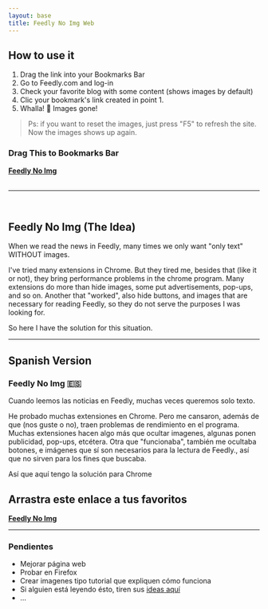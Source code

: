 ```yaml
---
layout: base
title: Feedly No Img Web
---
```


## How to use it

1. Drag the link into your Bookmarks Bar
1. Go to Feedly.com and log-in
1. Check your favorite blog with some content (shows images by default)
1. Clic your bookmark's link created in point 1.
1. Whalla! :tada: Images gone! 

>Ps: if you want to reset the images, just press "F5" to refresh the site. Now the images shows up again.

### Drag This to Bookmarks Bar
<div class="box">
  <strong><a href="javascript:!(function(i,n,j,e,c,t,css){ css=i.createElement(n);t=i.getElementsByTagName(c)[0];css.href=j;css.rel=e; t.insertAdjacentElement('beforeend',css);}) (document,'link','https://cdn.rawgit.com/SidVal/SidV/master/assets/feedly-no-img.css','stylesheet','head');
(function() {
    var link = document.querySelector("link[rel*='icon']") || document.createElement('link');
    link.type = 'image/x-icon';
    link.rel = 'shortcut icon';
    link.href = 'https://raw.githubusercontent.com/SidVal/SidV/master/assets/feedly-no-img.png';
    document.getElementsByTagName('head')[0].appendChild(link);
})();alert("Feedly 'No Img' ON - Press F5 if you want to turn off.");clear();">Feedly No Img</a></strong>
  </div>

<br />

***

<br />

## Feedly No Img (The Idea)

When we read the news in Feedly, many times we only want "only text" WITHOUT images. 

I've tried many extensions in Chrome. 
But they tired me, besides that (like it or not), they bring performance problems in the chrome program. 
Many extensions do more than hide images, some put advertisements, pop-ups, and so on. Another that "worked", also hide buttons, and images that are necessary for reading Feedly, so they do not serve the purposes I was looking for. 

So here I have the solution for this situation.

***


## Spanish Version 

### Feedly No Img :es: 

Cuando leemos las noticias en Feedly, muchas veces queremos solo texto.

He probado muchas extensiones en Chrome.
Pero me cansaron, además de que (nos guste o no), traen problemas de rendimiento en el programa.
Muchas extensiones hacen algo más que ocultar imagenes, algunas ponen publicidad, pop-ups, etcétera.
Otra que "funcionaba", también me ocultaba botones, e imágenes que sí son necesarios para la lectura de Feedly., así que no sirven para los fines que buscaba.

Así que aquí tengo la solución para Chrome

## Arrastra este enlace a tus favoritos
<div class="box">
  <strong><a href="javascript:!(function(i,n,j,e,c,t,css){ css=i.createElement(n);t=i.getElementsByTagName(c)[0];css.href=j;css.rel=e; t.insertAdjacentElement('beforeend',css);}) (document,'link','https://cdn.rawgit.com/SidVal/SidV/master/assets/feedly-no-img.css','stylesheet','head');
(function() {
    var link = document.querySelector("link[rel*='icon']") || document.createElement('link');
    link.type = 'image/x-icon';
    link.rel = 'shortcut icon';
    link.href = 'https://raw.githubusercontent.com/SidVal/SidV/master/assets/feedly-no-img.png';
    document.getElementsByTagName('head')[0].appendChild(link);
})();alert("Feedly 'No Img' ON - Press F5 if you want to turn off.");clear();">Feedly No Img</a></strong>
  </div>

***

### Pendientes

+ Mejorar página web 
+ Probar en Firefox
+ Crear imagenes tipo tutorial que expliquen cómo funciona
+ Si alguien está leyendo ésto, tiren sus [ideas aquí](https://github.com/SidVal/feedly-no-img/issues)
+ ...

